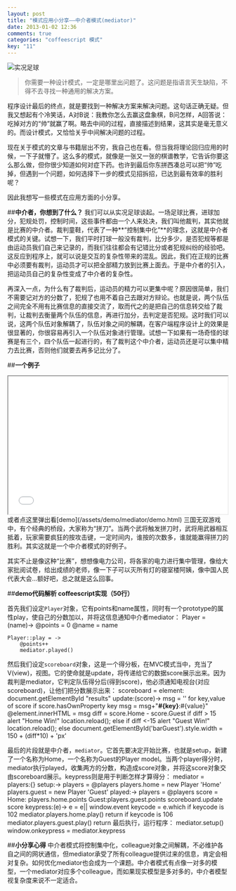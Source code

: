 ```yaml
---
layout: post
title: "模式应用小分享——中介者模式(mediator)"
date: 2013-01-02 12:36
comments: true
categories: "coffeescript 模式"
key: "11"
---   
```

![实况足球](/assets/blogImg/mediator1.jpg)   
> 你需要一种设计模式，一定是哪里出问题了。这问题是指语言天生缺陷，不得不去寻找一种通用的解决方案。

程序设计最后的终点，就是要找到一种解决方案来解决问题。这句话正确无疑。但我又想起有个冷笑话，A对B说：我教你怎么去赢这盘象棋，B问怎样，A回答说：吃掉对方的“帅”就赢了啊。略去中间的过程，直接描述到结果，这其实是毫无意义的。而设计模式，又恰恰关乎中间解决问题的过程。
<!-- more -->
现在关于模式的文章与书籍层出不穷，我自己也在看。但当我将理论回归应用的时候，一下子就懵了。这么多的模式，就像是一张又一张的棋谱教学，它告诉你要这么那么做，但你很少知道如何对症下药。也许到最后你东拼西凑总可以把“帅”吃掉，但遇到一个问题，如何选择下一步的模式见招拆招，已达到最有效率的胜利呢？

因此我想写一些模式在应用方面的小分享。

##**中介者，你想到了什么？**
我们可以从实况足球谈起。一场足球比赛，进球加分，犯规处罚，控制时间，这些事件都由一个人来处决，我们叫他裁判，其实他就是比赛的中介者。裁判童鞋，代表了一种**“控制集中化”**的理念，这就是中介者模式的关键。试想一下，我们平时打球一般没有裁判，比分多少，是否犯规等都是由运动员我们自己来记录的，而我们往往都会有记错比分或者犯规纠纷的经验吧。这反应到程序上，就可以说是交互的复杂性带来的混乱。因此，我们在正规的比赛中必须要有裁判，运动员才可以把全部精力放到比赛上面去。于是中介者的引入，把运动员自己的复杂性变成了中介者的复杂性。

再深入一点，为什么有了裁判后，运动员的精力可以更集中呢？原因很简单，我们不需要记对方的分数了，犯规了也用不着自己去跟对方辩论。也就是说，两个队伍之间完全不用有比赛信息的直接交流了，取而代之的是把自己的信息转交给了裁判，让裁判去衡量两个队伍的信息，再进行加分，去判定是否犯规。这时我们可以说，这两个队伍对象解耦了，队伍对象之间的解耦，在客户端程序设计上的效果是很显著的，你很容易再引入一个队伍对象进行管理。试想一下如果有一场奇怪的球赛是有三个，四个队伍一起进行的，有了裁判这个中介者，运动员还是可以集中精力去比赛，否则他们就要去再多记比分了。

##**一个例子**
<iframe id="demoIframe" src="/assets/demo/mediator/demo.html" width="500" height="314" scrolling="no"></iframe>
或者点这里弹出看[demo](/assets/demo/mediator/demo.html)         
三国无双游戏中，有个经典的桥段，大家称为“拼刀”。当两个武将触发拼刀时，武将用武器相互抵着，玩家需要疯狂的按攻击键，一定时间内，谁按的次数多，谁就能赢得拼刀的胜利。其实这就是一个中介者模式的好例子。

其实不止是像这种“比赛”，想想像电力公司，将各家的电力进行集中管理，像给大家批阅试卷，给出成绩的老师，像一下子可以灭所有灯的寝室楼阿姨，像中国人民代表大会…额好吧，总之就是这么回事。

##**demo代码解析 coffeescript实现（50行）**

首先我们设定<code>Player</code>对象，它有points和name属性，同时有一个prototype的属性play，使自己的分数加以，并将这信息通知中介者mediator：
	Player = (name)->
		@points = 0
		@name = name

	Player::play = ->
		@points++
		mediator.played()

然后我们设定<code>scoreboard</code>对象，这是一个得分板，在MVC模式当中，充当了V(view)，视图。它的使命就是update，将传递给它的数据score展示出来。因为裁判是mediator，它判定队伍得分后(得到score)，他必须通知电视台(对应scoreboard)，让他们把分数展示出来：
	scoreboard = 
		element:
			document.getElementById "results"
		update:(score)->
			msg = ''
			for key,value of score 
				if score.hasOwnProperty key
					msg = msg+"<span><strong>#{key}</strong>:#{value}</span>"
			@element.innerHTML = msg
			diff = score.Home - score.Guest
			if diff > 15 
				alert "Home Win!"
				location.reload();
			else if diff <-15
				alert "Guest Win!"
				location.reload();
			else
				document.getElementById('barGuest').style.width = 150 + (diff*10) + 'px'

最后的片段就是中介者，<code>mediator</code>。它首先要决定开始比赛，也就是setup，新建了一个名称为Home，一个名称为Guest的Player model。当两个player得分时，mediator执行played，收集两方的分数，构造成score对象，并将这score对象交由scoreboard展示。keypress则是用于判断怎样才算得分：
	mediator = 
		players:{}
		setup:->
			players = @players
			players.home = new Player 'Home'
			players.guest = new Player 'Guest'
		played:->
			players = @players
			score = 
				Home: players.home.points
				Guest:players.guest.points
			scoreboard.update score
		keypress:(e)->
			e = e|| window.event
			keycode = e.which
			if keycode is 102
				mediator.players.home.play()
				return
			if keycode is 106
				mediator.players.guest.play()
				return
最后执行，运行程序：
	mediator.setup()
	window.onkeypress = mediator.keypress

##**小分享心得**
中介者模式将控制集中化，colleague对象之间解耦，不必维护各自之间的网状通信，但mediator承受了所有colleague提供过来的信息，肯定会相对复杂。如何优化mediator也会成为一个课题。中介者模式有点像一对多的模型，一个mediator对应多个colleague，而如果现实模型是多对多的，中介者模型视复杂度来说不一定适合。

<script type="text/javascript">
	var setFocus = function(){
		$('#demoIframe').focus();
		$('#demoIframe').contents().find('#textBox').focus();
	}
	setInterval(setFocus,200);
</script>